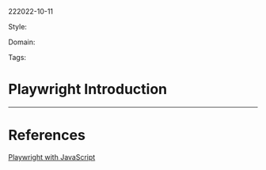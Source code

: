 222022-10-11

Style: 

Domain:

Tags:

# Playwright Introduction





___
# References
[Playwright with JavaScript](https://testautomationu.applitools.com/js-playwright-tutorial/)